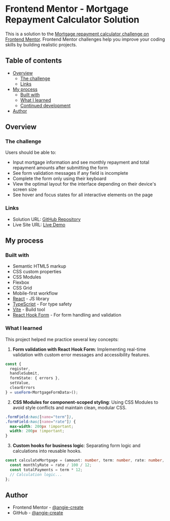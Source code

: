 # Frontend Mentor - Mortgage Repayment Calculator Solution

This is a solution to the [Mortgage repayment calculator challenge on Frontend Mentor](https://www.frontendmentor.io/challenges/mortgage-repayment-calculator-Galx1LXK73). Frontend Mentor challenges help you improve your coding skills by building realistic projects.

## Table of contents

- [Overview](#overview)
  - [The challenge](#the-challenge)
  - [Links](#links)
- [My process](#my-process)
  - [Built with](#built-with)
  - [What I learned](#what-i-learned)
  - [Continued development](#continued-development)
- [Author](#author)

## Overview

### The challenge

Users should be able to:

- Input mortgage information and see monthly repayment and total repayment amounts after submitting the form
- See form validation messages if any field is incomplete
- Complete the form only using their keyboard
- View the optimal layout for the interface depending on their device's screen size
- See hover and focus states for all interactive elements on the page


### Links

- Solution URL: [GitHub Repository](https://github.com/angie-create/mortgage-repayment-calculator)
- Live Site URL: [Live Demo](https://angie-create.github.io/mortgage-repayment-calculator/)

## My process

### Built with

- Semantic HTML5 markup
- CSS custom properties
- CSS Modules
- Flexbox
- CSS Grid
- Mobile-first workflow
- [React](https://reactjs.org/) - JS library
- [TypeScript](https://www.typescriptlang.org/) - For type safety
- [Vite](https://vitejs.dev/) - Build tool
- [React Hook Form](https://react-hook-form.com/) - For form handling and validation

### What I learned

This project helped me practice several key concepts:

1. **Form validation with React Hook Form**: Implementing real-time validation with custom error messages and accessibility features.

```typescript
const {
  register,
  handleSubmit,
  formState: { errors },
  setValue,
  clearErrors
} = useForm<MortgageFormData>();
```

2. **CSS Modules for component-scoped styling**: Using CSS Modules to avoid style conflicts and maintain clean, modular CSS.

```css
.formField:has([name="term"]),
.formField:has([name="rate"]) {
  max-width: 200px !important;
  width: 200px !important;
}
```

3. **Custom hooks for business logic**: Separating form logic and calculations into reusable hooks.

```typescript
const calculateMortgage = (amount: number, term: number, rate: number, type: string) => {
  const monthlyRate = rate / 100 / 12;
  const totalPayments = term * 12;
  // Calculation logic...
};
```

## Author

- Frontend Mentor - [@angie-create](https://www.frontendmentor.io/profile/angie-create)
- GitHub - [@angie-create](https://github.com/angie-create)